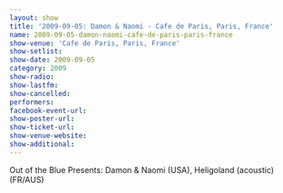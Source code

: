 ```yaml
---
layout: show
title: '2009-09-05: Damon & Naomi - Cafe de Paris, Paris, France'
name: 2009-09-05-damon-naomi-cafe-de-paris-paris-france
show-venue: 'Cafe de Paris, Paris, France'
show-setlist: 
show-date: 2009-09-05
category: 2009
show-radio: 
show-lastfm: 
show-cancelled: 
performers: 
facebook-event-url: 
show-poster-url: 
show-ticket-url: 
show-venue-website: 
show-additional: 
---
```


Out of the Blue Presents: Damon & Naomi (USA), Heligoland (acoustic) (FR/AUS)